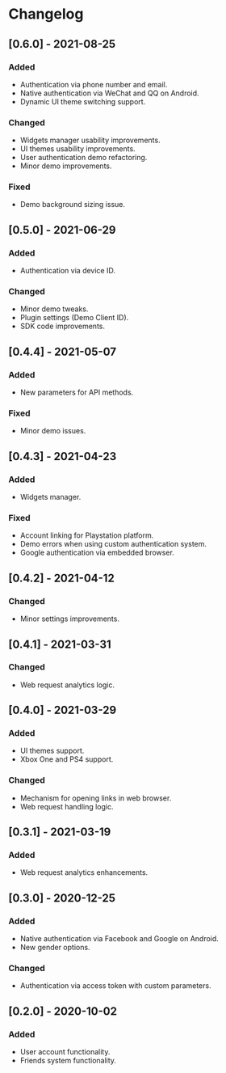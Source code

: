 # Changelog

## [0.6.0] - 2021-08-25

### Added
- Authentication via phone number and email.
- Native authentication via WeChat and QQ on Android.
- Dynamic UI theme switching support.

### Changed
- Widgets manager usability improvements.
- UI themes usability improvements.
- User authentication demo refactoring.
- Minor demo improvements.

### Fixed
- Demo background sizing issue.

## [0.5.0] - 2021-06-29

### Added
- Authentication via device ID.

### Changed
- Minor demo tweaks.
- Plugin settings (Demo Client ID).
- SDK code improvements.

## [0.4.4] - 2021-05-07

### Added
- New parameters for API methods.

### Fixed
- Minor demo issues.

## [0.4.3] - 2021-04-23

### Added
- Widgets manager.

### Fixed
- Account linking for Playstation platform.
- Demo errors when using custom authentication system.
- Google authentication via embedded browser.

## [0.4.2] - 2021-04-12

### Changed
- Minor settings improvements.

## [0.4.1] - 2021-03-31

### Changed
- Web request analytics logic.

## [0.4.0] - 2021-03-29

### Added
- UI themes support.
- Xbox One and PS4 support.

### Changed
- Mechanism for opening links in web browser.
- Web request handling logic.

## [0.3.1] - 2021-03-19 

### Added
- Web request analytics enhancements.

## [0.3.0] - 2020-12-25 

### Added
- Native authentication via Facebook and Google on Android.
- New gender options.

### Changed
- Authentication via access token with custom parameters.

## [0.2.0] - 2020-10-02 

### Added 
- User account functionality.
- Friends system functionality.
